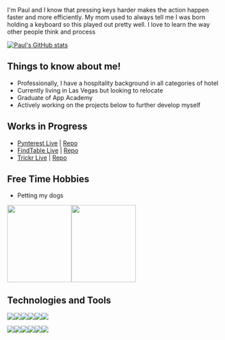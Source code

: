 I'm Paul and I know that pressing keys harder makes the action happen faster and more efficiently. 
My mom used to always tell me I was born holding a keyboard so this played out pretty well. I love to learn the way other people think and process 



[![Paul's GitHub stats](https://github-readme-stats.vercel.app/api?username=ohpaul28&theme=onedark)](https://github.com/ohpaul28/github-readme-stats)

## Things to know about me!
- Professionally, I have a hospitality background in all categories of hotel
- Currently living in Las Vegas but looking to relocate
- Graduate of App Academy
- Actively working on the projects below to further develop myself


## Works in Progress
- [Pynterest Live](aa-pynterest.herokuapp.com) | [Repo](https://github.com/ohpaul28/pynterest)
- [FindTable Live](find-table.herokuapp.com) | [Repo](https://github.com/willkee/FindTable)
- [Trickr Live](trickr.herokuapp.com) | [Repo](https://github.com/ohpaul28/Trickr)

## Free Time Hobbies
- Petting my dogs

<img src="https://i.imgur.com/U44l0NV.jpg?1" style="height: 180px; width: 150px;"><img src="https://i.imgur.com/a1HNzNR.jpg?1" style="height: 180px; width: 150px;">


## Technologies and Tools

<img src="https://img.shields.io/badge/-Javascript-%233A3B3C?style=for-the-badge&logo=javascript"><img src="https://img.shields.io/badge/-HTML5-%233A3B3C?style=for-the-badge&logo=html5"><img src="https://img.shields.io/badge/-css3-%233A3B3C?style=for-the-badge&logo=css3"><img src="https://img.shields.io/badge/-React-%233A3B3C?style=for-the-badge&logo=react"><img src="https://img.shields.io/badge/-Redux-%233A3B3C?style=for-the-badge&logo=redux"><img src="https://img.shields.io/badge/-python-%233A3B3C?style=for-the-badge&logo=python">

<img src="https://img.shields.io/badge/-PostgreSQL-%233A3B3C?style=for-the-badge&logo=postgresql"><img src="https://img.shields.io/badge/-sequelize-%233A3B3C?style=for-the-badge&logo=sequelize"><img src="https://img.shields.io/badge/-flask-%233A3B3C?style=for-the-badge&logo=flask"><img src="https://img.shields.io/badge/-sqlalchemy-%233A3B3C?style=for-the-badge&logo=sqlalchemy"><img src="https://img.shields.io/badge/-express-%233A3B3C?style=for-the-badge&logo=express"><img src="https://img.shields.io/badge/-node.js-%233A3B3C?style=for-the-badge&logo=nodedotjs">
